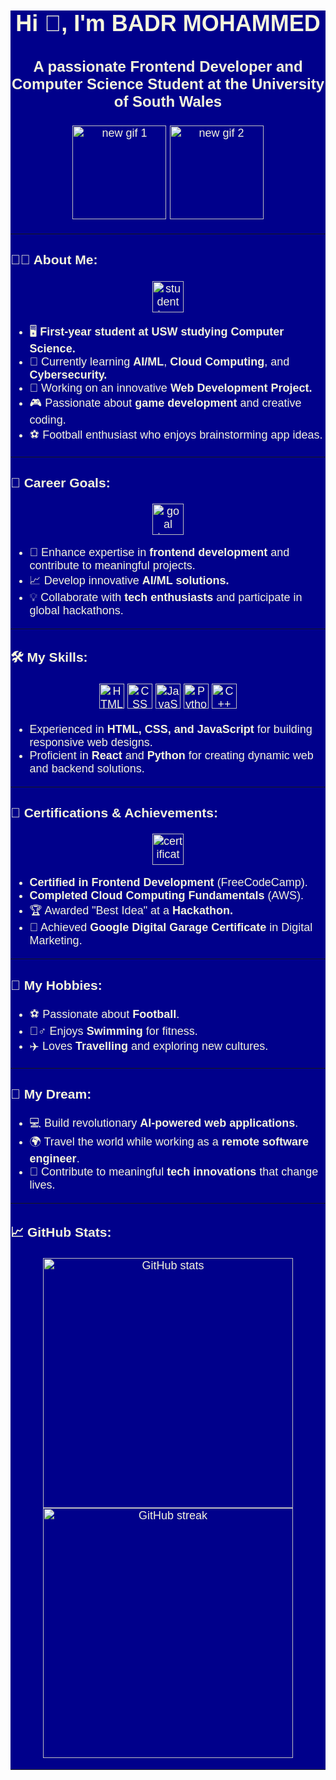 <div style="background-color: #00008B; color: #F5F5DC; font-family: Arial, sans-serif; font-size: 18px;">

<h1 align="center" style="color: #F5F5DC; font-size: 36px;">Hi 👋, I'm BADR MOHAMMED</h1>
<h3 align="center" style="color: #F5F5DC; font-size: 24px;">
  A passionate Frontend Developer and Computer Science Student at the University of South Wales
</h3>

<!-- Add new GIFs after introduction -->
<p align="center">
  <img src="https://media.giphy.com/media/13HgwGsXF0aiGY/giphy.gif" alt="new gif 1" width="150" height="150" />
  <img src="https://media.giphy.com/media/3o7abKhOpu0NwenH3O/giphy.gif" alt="new gif 2" width="150" height="150" />
</p>

---

### 👨‍💻 About Me:
<p align="center">
  <img src="https://img.icons8.com/color/96/F5F5DC/student-center.png" alt="student icon" width="50" height="50" class="moving-icon"/>
</p>

- 🖥️ **First-year student at USW studying Computer Science.**  
- 🌱 Currently learning **AI/ML**, **Cloud Computing**, and **Cybersecurity.**  
- 🔭 Working on an innovative **Web Development Project.**  
- 🎮 Passionate about **game development** and creative coding.  
- ⚽ Football enthusiast who enjoys brainstorming app ideas.  

---

### 🎯 Career Goals:
<p align="center">
  <img src="https://img.icons8.com/color/96/F5F5DC/goal.png" alt="goal icon" width="50" height="50" class="moving-icon"/>
</p>

- 💼 Enhance expertise in **frontend development** and contribute to meaningful projects.  
- 📈 Develop innovative **AI/ML solutions.**  
- 💡 Collaborate with **tech enthusiasts** and participate in global hackathons.  

---

### 🛠️ My Skills:
<p align="center">
  <!-- Row of icons with hover effect -->
  <img class="skill-icon moving-icon" src="https://img.icons8.com/fluency/48/F5F5DC/html-5.png" alt="HTML" width="40" height="40" />
  <img class="skill-icon moving-icon" src="https://img.icons8.com/fluency/48/F5F5DC/css3.png" alt="CSS" width="40" height="40" />
  <img class="skill-icon moving-icon" src="https://img.icons8.com/fluency/48/F5F5DC/javascript.png" alt="JavaScript" width="40" height="40" />
  <img class="skill-icon moving-icon" src="https://img.icons8.com/fluency/48/F5F5DC/python.png" alt="Python" width="40" height="40" />
  <img class="skill-icon moving-icon" src="https://img.icons8.com/fluency/48/F5F5DC/c-plus-plus-logo.png" alt="C++" width="40" height="40" />
</p>

- Experienced in **HTML, CSS, and JavaScript** for building responsive web designs.  
- Proficient in **React** and **Python** for creating dynamic web and backend solutions.  

---

### 📜 Certifications & Achievements:
<p align="center">
  <img src="https://img.icons8.com/fluency/96/F5F5DC/certificate.png" alt="certificate icon" width="50" height="50" class="moving-icon"/>
</p>

- **Certified in Frontend Development** (FreeCodeCamp).  
- **Completed Cloud Computing Fundamentals** (AWS).  
- 🏆 Awarded "Best Idea" at a **Hackathon.**  
- 📜 Achieved **Google Digital Garage Certificate** in Digital Marketing.  

---

### 🏅 My Hobbies:

- ⚽ Passionate about **Football**.  
- 🏊‍♂️ Enjoys **Swimming** for fitness.  
- ✈️ Loves **Travelling** and exploring new cultures.  

---

### 🌟 My Dream:
- 💻 Build revolutionary **AI-powered web applications**.  
- 🌍 Travel the world while working as a **remote software engineer**.  
- 🚀 Contribute to meaningful **tech innovations** that change lives.

---


### 📈 GitHub Stats:
<p align="center">
  <img src="https://github-readme-stats.vercel.app/api?username=badur2213&show_icons=true&theme=radical" alt="GitHub stats" width="400" />
  <img src="https://github-readme-streak-stats.herokuapp.com/?user=badur2213&theme=radical" alt="GitHub streak" width="400" />
</p>

---
